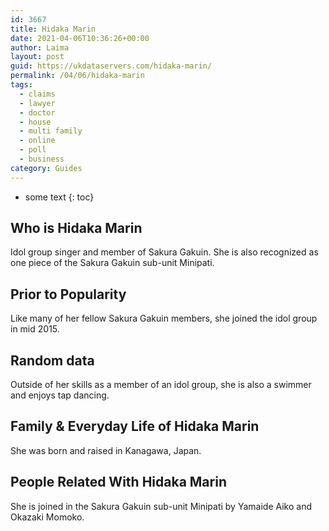 ```yaml
---
id: 3667
title: Hidaka Marin
date: 2021-04-06T10:36:26+00:00
author: Laima
layout: post
guid: https://ukdataservers.com/hidaka-marin/
permalink: /04/06/hidaka-marin
tags:
  - claims
  - lawyer
  - doctor
  - house
  - multi family
  - online
  - poll
  - business
category: Guides
---
```


* some text
{: toc}


## Who is Hidaka Marin
                  
                  
                  
Idol group singer and member of Sakura Gakuin. She is also recognized as one piece of the Sakura Gakuin sub-unit Minipati.
                  
              
            
              
            
                
                
                
## Prior to Popularity
                  
                  
                  
Like many of her fellow Sakura Gakuin members, she joined the idol group in mid 2015.
                  
              
            
              
            
                
                
                
## Random data
                  
                  
                  
Outside of her skills as a member of an idol group, she is also a swimmer and enjoys tap dancing.
                  
              
            
              
            
                
                
                
## Family & Everyday Life of Hidaka Marin
                  
                  
                  
She was born and raised in Kanagawa, Japan.
                  
              
            
              
            
                
                
                
## People Related With Hidaka Marin
                  
                  
                  
She is joined in the Sakura Gakuin sub-unit Minipati by Yamaide Aiko and Okazaki Momoko.
                  
              
            
              
            
                
              
            
              
              
            
            
              
            
          
          
          